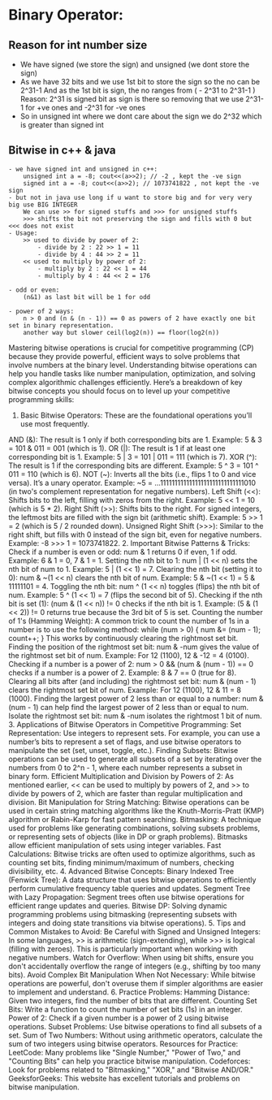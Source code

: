 # Binary Operator:
## Reason for int number size
- We have signed (we store the sign) and unsigned (we dont store the sign)
- As we have 32 bits and we use 1st bit to store the sign so the no can be 2^31-1 
And as the 1st bit is sign, the no ranges from ( - 2^31 to 2^31-1 ) Reason: 2^31 is signed bit as sign is there so removing that we use 2^31-1 for +ve ones and -2^31 for -ve ones
- So in unsigned int where we dont care about the sign we do 2^32 which is greater than signed int

## Bitwise in c++ & java
    - we have signed int and unsigned in c++:
        unsigned int a = -8; cout<<(a>>2); // -2 , kept the -ve sign
        signed int a = -8; cout<<(a>>2); // 1073741822 , not kept the -ve sign
    - but not in java use long if u want to store big and for very very big use BIG INTEGER
        We can use >> for signed stuffs and >>> for unsigned stuffs
        >>> shifts the bit not preserving the sign and fills with 0 but <<< does not exist
    - Usage:
        >> used to divide by power of 2:
            - divide by 2 : 22 >> 1 = 11
            - divide by 4 : 44 >> 2 = 11
        << used to multiply by power of 2:
            - multiply by 2 : 22 << 1 = 44
            - multiply by 4 : 44 << 2 = 176

    - odd or even:
        (n&1) as last bit will be 1 for odd
        
    - power of 2 ways:
        n > 0 and (n & (n - 1)) == 0 as powers of 2 have exactly one bit set in binary representation.
        another way but slower ceil(log2(n)) == floor(log2(n))
    








Mastering bitwise operations is crucial for competitive programming (CP) because they provide powerful, efficient ways to solve problems that involve numbers at the binary level. Understanding bitwise operations can help you handle tasks like number manipulation, optimization, and solving complex algorithmic challenges efficiently. Here’s a breakdown of key bitwise concepts you should focus on to level up your competitive programming skills:

1. Basic Bitwise Operators:
These are the foundational operations you’ll use most frequently.

AND (&): The result is 1 only if both corresponding bits are 1.
Example: 5 & 3 = 101 & 011 = 001 (which is 1).
OR (|): The result is 1 if at least one corresponding bit is 1.
Example: 5 | 3 = 101 | 011 = 111 (which is 7).
XOR (^): The result is 1 if the corresponding bits are different.
Example: 5 ^ 3 = 101 ^ 011 = 110 (which is 6).
NOT (~): Inverts all the bits (i.e., flips 1 to 0 and vice versa). It’s a unary operator.
Example: ~5 = ...11111111111111111111111111111010 (in two's complement representation for negative numbers).
Left Shift (<<): Shifts bits to the left, filling with zeros from the right.
Example: 5 << 1 = 10 (which is 5 * 2).
Right Shift (>>): Shifts bits to the right. For signed integers, the leftmost bits are filled with the sign bit (arithmetic shift).
Example: 5 >> 1 = 2 (which is 5 / 2 rounded down).
Unsigned Right Shift (>>>): Similar to the right shift, but fills with 0 instead of the sign bit, even for negative numbers.
Example: -8 >>> 1 = 1073741822.
2. Important Bitwise Patterns & Tricks:
Check if a number is even or odd:
num & 1 returns 0 if even, 1 if odd.
Example: 6 & 1 = 0, 7 & 1 = 1.
Setting the nth bit to 1:
num | (1 << n) sets the nth bit of num to 1.
Example: 5 | (1 << 1) = 7.
Clearing the nth bit (setting it to 0):
num & ~(1 << n) clears the nth bit of num.
Example: 5 & ~(1 << 1) = 5 & 11111101 = 4.
Toggling the nth bit:
num ^ (1 << n) toggles (flips) the nth bit of num.
Example: 5 ^ (1 << 1) = 7 (flips the second bit of 5).
Checking if the nth bit is set (1):
(num & (1 << n)) != 0 checks if the nth bit is 1.
Example: (5 & (1 << 2)) != 0 returns true because the 3rd bit of 5 is set.
Counting the number of 1's (Hamming Weight):
A common trick to count the number of 1s in a number is to use the following method:
while (num > 0) { num &= (num - 1); count++; }
This works by continuously clearing the rightmost set bit.
Finding the position of the rightmost set bit:
num & -num gives the value of the rightmost set bit of num.
Example: For 12 (1100), 12 & -12 = 4 (0100).
Checking if a number is a power of 2:
num > 0 && (num & (num - 1)) == 0 checks if a number is a power of 2.
Example: 8 & 7 == 0 (true for 8).
Clearing all bits after (and including) the rightmost set bit:
num & (num - 1) clears the rightmost set bit of num.
Example: For 12 (1100), 12 & 11 = 8 (1000).
Finding the largest power of 2 less than or equal to a number:
num & (num - 1) can help find the largest power of 2 less than or equal to num.
Isolate the rightmost set bit:
num & -num isolates the rightmost 1 bit of num.
3. Applications of Bitwise Operators in Competitive Programming:
Set Representation: Use integers to represent sets. For example, you can use a number’s bits to represent a set of flags, and use bitwise operators to manipulate the set (set, unset, toggle, etc.).
Finding Subsets: Bitwise operations can be used to generate all subsets of a set by iterating over the numbers from 0 to 2^n - 1, where each number represents a subset in binary form.
Efficient Multiplication and Division by Powers of 2: As mentioned earlier, << can be used to multiply by powers of 2, and >> to divide by powers of 2, which are faster than regular multiplication and division.
Bit Manipulation for String Matching: Bitwise operations can be used in certain string matching algorithms like the Knuth-Morris-Pratt (KMP) algorithm or Rabin-Karp for fast pattern searching.
Bitmasking: A technique used for problems like generating combinations, solving subsets problems, or representing sets of objects (like in DP or graph problems). Bitmasks allow efficient manipulation of sets using integer variables.
Fast Calculations: Bitwise tricks are often used to optimize algorithms, such as counting set bits, finding minimum/maximum of numbers, checking divisibility, etc.
4. Advanced Bitwise Concepts:
Binary Indexed Tree (Fenwick Tree): A data structure that uses bitwise operations to efficiently perform cumulative frequency table queries and updates.
Segment Tree with Lazy Propagation: Segment trees often use bitwise operations for efficient range updates and queries.
Bitwise DP: Solving dynamic programming problems using bitmasking (representing subsets with integers and doing state transitions via bitwise operations).
5. Tips and Common Mistakes to Avoid:
Be Careful with Signed and Unsigned Integers: In some languages, >> is arithmetic (sign-extending), while >>> is logical (filling with zeroes). This is particularly important when working with negative numbers.
Watch for Overflow: When using bit shifts, ensure you don't accidentally overflow the range of integers (e.g., shifting by too many bits).
Avoid Complex Bit Manipulation When Not Necessary: While bitwise operations are powerful, don't overuse them if simpler algorithms are easier to implement and understand.
6. Practice Problems:
Hamming Distance: Given two integers, find the number of bits that are different.
Counting Set Bits: Write a function to count the number of set bits (1s) in an integer.
Power of 2: Check if a given number is a power of 2 using bitwise operations.
Subset Problems: Use bitwise operations to find all subsets of a set.
Sum of Two Numbers: Without using arithmetic operators, calculate the sum of two integers using bitwise operators.
Resources for Practice:
LeetCode: Many problems like "Single Number," "Power of Two," and "Counting Bits" can help you practice bitwise manipulation.
Codeforces: Look for problems related to "Bitmasking," "XOR," and "Bitwise AND/OR."
GeeksforGeeks: This website has excellent tutorials and problems on bitwise manipulation.